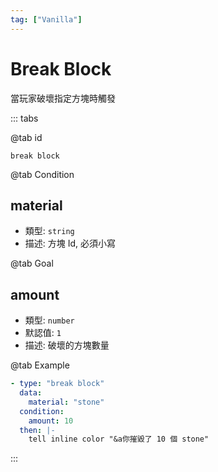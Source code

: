 ```yaml
---
tag: ["Vanilla"]
---
```


# Break Block

當玩家破壞指定方塊時觸發

::: tabs

@tab id

`break block`

@tab Condition

## material

- 類型: `string`
- 描述: 方塊 Id, 必須小寫

@tab Goal

## amount <Badge text="可選" type="tip" />

- 類型: `number`
- 默認值: `1`
- 描述: 破壞的方塊數量

@tab Example

```yaml
- type: "break block"
  data:
    material: "stone"
  condition:
    amount: 10
  then: |-
    tell inline color "&a你摧毀了 10 個 stone"
```

:::
